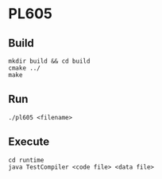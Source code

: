 # PL605

## Build
```
mkdir build && cd build
cmake ../
make
```

## Run
```
./pl605 <filename>
```

## Execute
```
cd runtime
java TestCompiler <code file> <data file>
```
